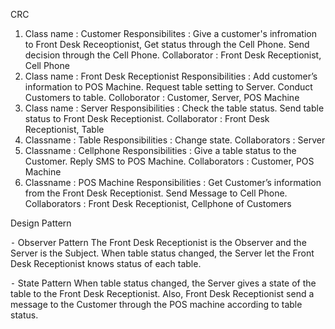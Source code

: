 CRC

  1. Class name : Customer
     Responsibilites : Give a customer's infromation to Front Desk Receoptionist,
                       Get status through the Cell Phone.
                       Send decision through the Cell Phone.
     Collaborator : Front Desk Receptionist, Cell Phone
  2. Class name : Front Desk Receptionist
     Responsibilities : Add customer’s information to POS Machine.
                        Request table setting to Server.
                        Conduct Customers to table.
     Colloborator : Customer, Server, POS Machine
  3. Class name : Server
     Responsibilities : Check the table status.
                        Send table status to Front Desk Receptionist.
     Collaborator : Front Desk Receptionist, Table
  4. Classname : Table
     Responsibilities : Change state.
     Collaborators : Server
  5. Classname : Cellphone
     Responsibilities : Give a table status to the Customer.
                        Reply SMS to POS Machine.
     Collaborators : Customer, POS Machine
  6. Classname : POS Machine
     Responsibilities : Get Customer’s information from the Front Desk Receptionist.
                        Send Message to Cell Phone.
     Collaborators : Front Desk Receptionist, Cellphone of Customers


Design Pattern

 ⁃	Observer Pattern
    The Front Desk Receptionist is the Observer and the Server is the Subject.
    When table status changed, the Server let the Front Desk Receptionist knows status of each table.
    
 ⁃	State Pattern
    When table status changed, the Server gives a state of the table to the Front Desk Receptionist.
    Also, Front Desk Receptionist send a message to the Customer through the POS machine according to table status.
